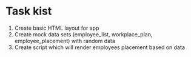 # Task kist

1. Create basic HTML layout for app
2. Create mock data sets (employee_list, workplace_plan, employee_placement) with random data
3. Create script which will render employees placement based on data
